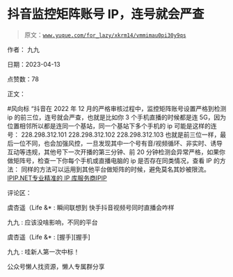 # 抖音监控矩阵账号 IP，连号就会严查

> 原文：[`www.yuque.com/for_lazy/xkrm14/vmmimau0pi30y9qs`](https://www.yuque.com/for_lazy/xkrm14/vmmimau0pi30y9qs)



作者： 九九



日期：2023-04-13



点赞数：78



正文：



#风向标 “抖音在 2022 年 12 月的严格审核过程中，监控矩阵账号设置严格到检测 ip 的前三位，连号就会严查，也就是比如你 3 个手机直播的时候都是连 5G，因为位置相邻所以都是连同一个基站，同一个基站下多个手机的 ip 可能是这样的连号： 228.298.312.101 228.298.312.102 228.298.312.103 也就是前三位一样，最后一位不同，也会加强风控，一旦发现其中一个号有音/视频循环、非实时、诱导互动等违规，其他号下一次开播的第三分钟、前 20 分钟检测会异常严格，如果你做矩阵号，检查一下你每个手机或直播电脑的 ip 是否存在同类情况，查看 IP 的方法： 同样的方法可以运用到其他平台做矩阵的时候，避免莫名其妙被限流。[IPIP.NET专业精准的 IP 库服务商IPIP](https://www.ipip.net/)



评论区：



虞杏遥（Life &* : 瞬间联想到 快手抖音视频号同时直播会咋样



九九 : 应该没啥影响，不同的平台



虞杏遥（Life &* : [握手][握手]



九九 : 哇新人第一次中标！



公众号懒人找资源，懒人专属群分享

